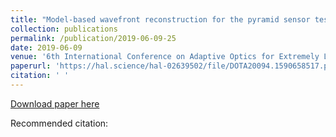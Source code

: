 ```yaml
---
title: "Model-based wavefront reconstruction for the pyramid sensor tested on the LOOPS bench"
collection: publications
permalink: /publication/2019-06-09-25
date: 2019-06-09
venue: '6th International Conference on Adaptive Optics for Extremely Large Telescopes, AO4ELT 2019'
paperurl: 'https://hal.science/hal-02639502/file/DOTA20094.1590658517.pdf'
citation: ' '
---
```


<a href='https://hal.science/hal-02639502/file/DOTA20094.1590658517.pdf'>Download paper here</a>

Recommended citation:  